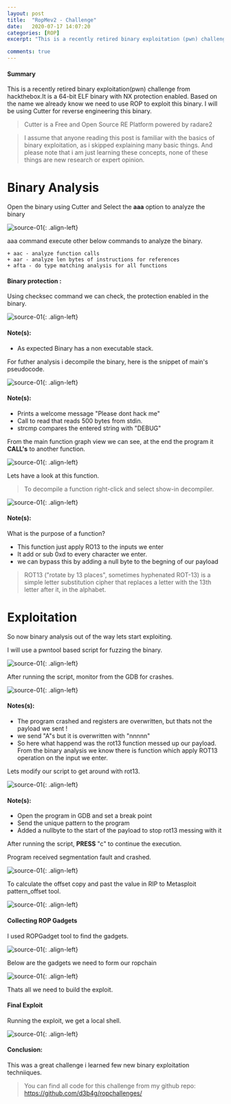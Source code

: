 ```yaml
---
layout: post
title:  "RopMev2 - Challenge"
date:   2020-07-17 14:07:20
categories: [ROP]
excerpt: "This is a recently retired binary exploitation (pwn) challenge from hackthebox."

comments: true
---
```



#### Summary

This is a recently retired binary exploitation(pwn) challenge from hackthebox.It is a 64-bit ELF binary with NX protection enabled. Based on the name we already know we need to use ROP to exploit this binary. I will be using Cutter for reverse engineering this binary.

> Cutter is a Free and Open Source RE Platform powered by radare2

> I assume that anyone reading this post is familiar with the basics of binary exploitation, as i skipped explaining many basic things. And please note that i am just learning these concepts, none of these things are new research or expert opinion.


# Binary Analysis

Open the binary using Cutter and Select the **aaa** option to analyze the binary 

![source-01](/img/Screenshotr6.png){: .align-left}

aaa command  execute other below commands to analyze the binary.

    + aac - analyze function calls 
    + aar - analyze len bytes of instructions for references
    + afta - do type matching analysis for all functions


#### Binary protection :
Using checksec command we can check, the protection enabled in the binary.

![source-01](/img/ropv2-8.PNG){: .align-left}


#### Note(s):

+ As expected Binary has a non executable stack.


For futher analysis i decompile the binary, here is the snippet of main's pseudocode.

![source-01](/img/ropv2-1.PNG){: .align-left}

#### Note(s):


+ Prints a welcome message "Please dont hack me"
+ Call to read that reads 500 bytes from stdin.
+ strcmp compares the entered string with "DEBUG"

From the main function graph view we can see, at the end the program it **CALL's** to another function.


![source-01](/img/ropemev2-001.PNG){: .align-left}

Lets have a look at this function.

> To decompile a function right-click and select show-in decompiler. 

![source-01](/img/ropv2-2.PNG){: .align-left}

#### Note(s):

What is the purpose of a function?

+ This function just apply RO13 to the inputs we enter 
+ It add or sub 0xd to every character we enter.
+ we can bypass this by adding a null byte to the begning of our payload

> ROT13 ("rotate by 13 places", sometimes hyphenated ROT-13) is a simple letter substitution cipher that replaces a letter with the 13th letter after it, in the alphabet.

# Exploitation

So now binary analysis out of the way lets start exploiting. 

I will use a pwntool based script for fuzzing the binary.

![source-01](/img/ropv2-10.PNG){: .align-left}


After running the script, monitor from the GDB for crashes.

![source-01](/img/ropv2-9.PNG){: .align-left}

#### Notes(s):

+ The program crashed and registers are overwritten, but thats not the payload we sent ! 
+ we send "A"s but it is overwritten with "nnnnn" 
+ So here what happend was the rot13 function messed up our payload. From the binary analysis we know there is function which apply ROT13 operation on the input we enter.


Lets modify our script to get around with rot13.

![source-01](/img/ropv2-7.PNG){: .align-left}

#### Note(s):

+ Open the program in GDB and set a break point
+ Send the unique pattern to the program
+ Added a nullbyte to the start of the payload to stop rot13 messing with it

After running the script, **PRESS** "c" to continue the execution.

Program received segmentation fault and crashed.

![source-01](/img/ropv2-4.PNG){: .align-left}

To calculate the offset copy and past the value in RIP to Metasploit pattern_offset tool.

![source-01](/img/ropv2-6.PNG){: .align-left}

#### Collecting ROP Gadgets

I used ROPGadget tool to find the gadgets.

![source-01](/img/ropv2-11.PNG){: .align-left}

Below are the gadgets we need to form our ropchain

![source-01](/img/ropv2-12.PNG){: .align-left}

Thats all we need to build the exploit. 

#### Final Exploit

Running the exploit, we get a local shell.

![source-01](/img/ropv2-13.PNG){: .align-left}


#### Conclusion:

This was a great challenge i learned few new binary exploitation techniiques.

> You can find all code for this challenge from my github repo: https://github.com/d3b4g/ropchallenges/







